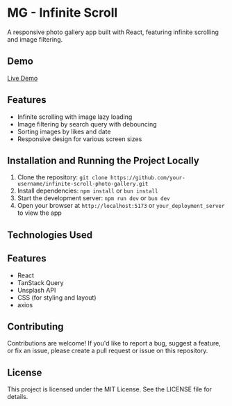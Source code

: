 # MG - Infinite Scroll

A responsive photo gallery app built with React, featuring infinite scrolling and image filtering.

## Demo
[Live Demo](https://infinite-scroll-swart-two.vercel.app/)

## Features

* Infinite scrolling with image lazy loading
* Image filtering by search query with debouncing
* Sorting images by likes and date
* Responsive design for various screen sizes

## Installation and Running the Project Locally

1. Clone the repository: `git clone https://github.com/your-username/infinite-scroll-photo-gallery.git`
2. Install dependencies: `npm install` or `bun install`
3. Start the development server: `npm run dev` or `bun dev`
4. Open your browser at `http://localhost:5173` or `your_deployment_server` to view the app

## Technologies Used

## Features
* React
* TanStack Query
* Unsplash API
* CSS (for styling and layout)
* axios

## Contributing

Contributions are welcome! If you'd like to report a bug, suggest a feature, or fix an issue, please create a pull request or issue on this repository.

## License

This project is licensed under the MIT License. See the LICENSE file for details.
